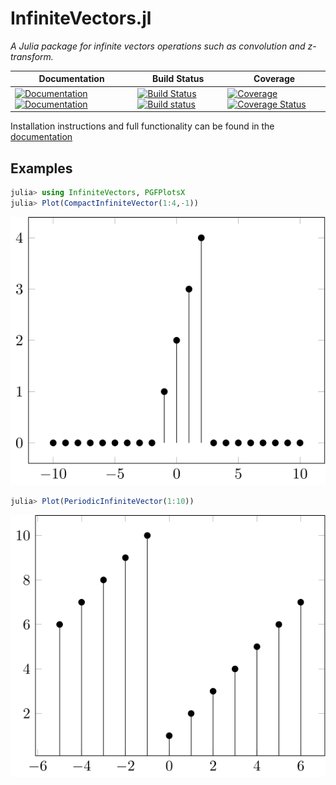 # InfiniteVectors.jl

*A Julia package for infinite vectors operations such as convolution and z-transform.*



| **Documentation** | **Build Status** | **Coverage** |
|-------------------|------------------|--------------|
| [![Documentation](https://img.shields.io/badge/docs-stable-blue.svg)](https://FrameFunVC.github.io/InfiniteVectors.jl/stable)  [![Documentation](https://img.shields.io/badge/docs-dev-blue.svg)](https://FrameFunVC.github.io/InfiniteVectors.jl/dev) | [![Build Status](https://travis-ci.org/FrameFunVC/InfiniteVectors.jl.png)](https://travis-ci.org/FrameFunVC/InfiniteVectors.jl) [![Build status](https://ci.appveyor.com/api/projects/status/gh4ka7m9a7qekqu8?svg=true)](https://ci.appveyor.com/project/FrameFunVC/InfiniteVectors-jl) | [![Coverage](https://codecov.io/gh/FrameFunVC/InfiniteVectors.jl/branch/master/graph/badge.svg)](https://codecov.io/gh/FrameFunVC/InfiniteVectors.jl)  [![Coverage Status](https://coveralls.io/repos/github/FrameFunVC/InfiniteVectors.jl/badge.svg)](https://coveralls.io/github/FrameFunVC/InfiniteVectors.jl) |


Installation instructions and full functionality can be found in the [documentation](https://FrameFunVC.github.io/InfiniteVectors.jl/dev)

## Examples

```julia
julia> using InfiniteVectors, PGFPlotsX
julia> Plot(CompactInfiniteVector(1:4,-1))
```
![svg](test/example1.svg)
```julia
julia> Plot(PeriodicInfiniteVector(1:10))
```
![svg](test/example2.svg)
